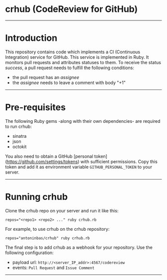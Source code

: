 crhub (CodeReview for GitHub)
============================

---

# Introduction

This repository contains code which implements a CI (Continuous Integration)
service for GitHub. This service is implemented in Ruby. It monitors pull
requests and attributes statuses to them. To receive the status *success*, a
pull request needs to fulfill the following conditions:

 * the pull request has an *assignee*
 * the *assignee* needs to leave a comment with body "+1"

---

# Pre-requisites

The following Ruby gems -along with their own dependencies- are required to run
crhub:

 * sinatra
 * json
 * octokit

You also need to obtain a GitHub [personal token]
(https://github.com/settings/tokens) with sufficient permissions. Copy this
token and add it as environment variable `GITHUB_PERSONAL_TOKEN` to your server.

---

# Running crhub

Clone the crhub repo on your server and run it like this:

    repos="<repo1> <repo2> ..." ruby crhub.rb

For example, to use crhub on the crhub repository:

    repos="antoninbas/crhub" ruby crhub.rb

The final step is to add crhub as a webhook for your repository. Use the
following configuration:

 * payload url: `http://<server_IP_addr>:4567/codereview`
 * events: `Pull Request` and `Issue Comment`

---
